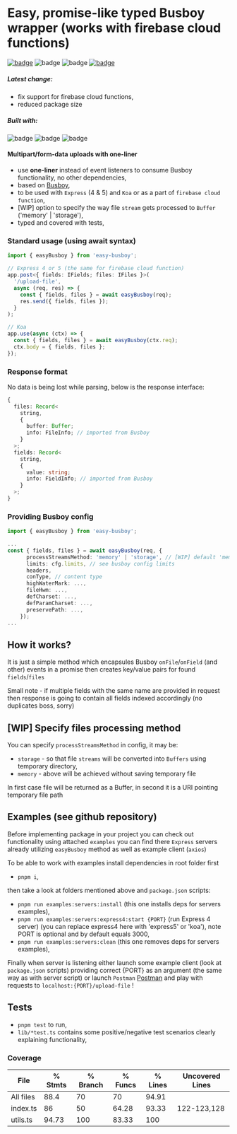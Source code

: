 # Easy, promise-like typed Busboy wrapper (works with firebase cloud functions)

[![badge](https://img.shields.io/badge/download-NPM-<COLOR>.svg)](https://npmjs.org/package/easy-busboy) ![badge](https://img.shields.io/badge/tested%20with-Jest-<COLOR>.svg) ![badge](http://img.shields.io/badge/coverage-88%25-green.svg) [![badge](https://img.shields.io/badge/my-LinkedIn-blue.svg)](https://www.linkedin.com/in/adam-polczynski-77595013b/)

##### Latest change:

- fix support for firebase cloud functions,
- reduced package size

##### Built with:

![badge](https://img.shields.io/badge/TypeScript-blue.svg) ![badge](https://img.shields.io/badge/pnpm-red.svg) ![badge](https://img.shields.io/badge/pure%20joy!-yellow.svg)

#### Multipart/form-data uploads with one-liner

- use **one-liner** instead of event listeners to consume Busboy functionality, no other dependencies,
- based on [Busboy](http://github.com/mscdex/busboy),
- to be used with `Express` (4 & 5) and `Koa` or as a part of `firebase cloud function`,
- [WIP] option to specify the way file `stream` gets processed to `Buffer` ('memory' | 'storage'),
- typed and covered with tests,

### Standard usage (using await syntax)

```ts
import { easyBusboy } from 'easy-busboy';

// Express 4 or 5 (the same for firebase cloud function)
app.post<{ fields: IFields; files: IFiles }>(
  '/upload-file',
  async (req, res) => {
    const { fields, files } = await easyBusboy(req);
    res.send({ fields, files });
  }
);

// Koa
app.use(async (ctx) => {
  const { fields, files } = await easyBusboy(ctx.req);
  ctx.body = { fields, files };
});
```

### Response format

No data is being lost while parsing, below is the response interface:

```ts
{
  files: Record<
    string,
    {
      buffer: Buffer;
      info: FileInfo; // imported from Busboy
    }
  >;
  fields: Record<
    string,
    {
      value: string;
      info: FieldInfo; // imported from Busboy
    }
  >;
}
```

### Providing Busboy config

```ts
import { easyBusboy } from 'easy-busboy';

...
const { fields, files } = await easyBusboy(req, {
      processStreamsMethod: 'memory' | 'storage', // [WIP] default 'memory'
      limits: cfg.limits, // see busboy config limits
      headers,
      conType, // content type
      highWaterMark: ...,
      fileHwm: ...,
      defCharset: ...,
      defParamCharset: ...,
      preservePath: ...,
    });
...
```

## How it works?

It is just a simple method which encapsules Busboy `onFile`/`onField` (and other) events in a promise then creates key/value pairs for found `fields`/`files`

Small note - if multiple fields with the same name are provided in request then response is going to contain all fields indexed accordingly (no duplicates boss, sorry)

## [WIP] Specify files processing method

You can specify `processStreamsMethod` in config, it may be:

- `storage` - so that file `streams` will be converted into `Buffers` using temporary directory,
- `memory` - above will be achieved without saving temporary file

In first case file will be returned as a Buffer, in second it is a URI pointing temporary file path

## Examples (see github repository)

Before implementing package in your project you can check out functionality using attached `examples` you can find there `Express` servers already utilizing `easyBusboy` method as well as example client (`axios`)

To be able to work with examples install dependencies in root folder first

- `pnpm i`,

then take a look at folders mentioned above and `package.json` scripts:

- `pnpm run examples:servers:install` (this one installs deps for servers examples),
- `pnpm run examples:servers:express4:start {PORT}` (run Express 4 server) (you can replace express4 here with 'express5' or 'koa'), note PORT is optional and by default equals 3000,
- `pnpm run examples:servers:clean` (this one removes deps for servers examples),

Finally when server is listening either launch some example client (look at `package.json` scripts) providing correct {PORT} as an argument (the same way as with server script) or launch `Postman` [Postman](https://www.postman.com/) and play with requests to `localhost:{PORT}/upload-file` !

## Tests

- `pnpm test` to run,
- `lib/*test.ts` contains some positive/negative test scenarios clearly explaining functionality,

### Coverage

| File      | % Stmts | % Branch | % Funcs | % Lines | Uncovered Lines |
| --------- | ------- | -------- | ------- | ------- | --------------- |
| All files | 88.4    | 70       | 70      | 94.91   |
| index.ts  | 86      | 50       | 64.28   | 93.33   | 122-123,128     |
| utils.ts  | 94.73   | 100      | 83.33   | 100     |
